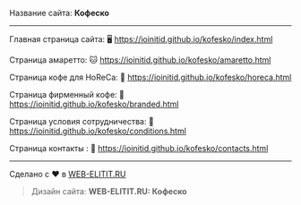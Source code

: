 Название сайта: **Кофеско**

------------

Главная страница сайта: 🖥️ https://ioinitid.github.io/kofesko/index.html

Страница амаретто: 🐱 https://ioinitid.github.io/kofesko/amaretto.html

Страница кофе для HoReCa: 🌳 https://ioinitid.github.io/kofesko/horeca.html

Страница фирменный кофе: 🦊 https://ioinitid.github.io/kofesko/branded.html

Страница условия сотрудничества: 📝 https://ioinitid.github.io/kofesko/conditions.html

Страница контакты : 🐧 https://ioinitid.github.io/kofesko/contacts.html

------------

Сделано с ❤️ в [WEB-ELITIT.RU](https://www.web-elitit.ru "Web-elitit.ru")
> Дизайн сайта: **WEB-ELITIT.RU: Кофеско**
